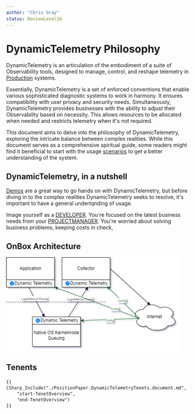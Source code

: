 ```yaml
---
author: "Chris Gray"
status: ReviewLevel1b
---
```


# DynamicTelemetry Philosophy

DynamicTelemetry is an articulation of the embodiment of a suite of Observability tools, designed to manage, control, and
reshape telemetry in
[Production](./PositionPaper.DefiningProduction.document.md) systems.

Essentially, DynamicTelemetry is a set of enforced conventions that
enable various sophisticated diagnostic systems to work in harmony. It
ensures compatibility with user privacy and security needs.
Simultaneously, DynamicTelemetry provides businesses with the ability to
adjust their Observability based on necessity. This allows resources to
be allocated when needed and restricts telemetry when it's not required.

This document aims to delve into the philosophy of DynamicTelemetry,
exploring the intricate balance between complex realities. While this
document serves as a comprehensive spiritual guide, some readers might
find it beneficial to start with the usage
[scenarios](./Scenarios.Overview.document.md) to get a better
understanding of the system.

## DynamicTelemetry, in a nutshell

[Demos](./Demos.1.IntroDemo.md) are a great way to go hands on with
DynamicTelemetry, but before diving in to the complex realities
DynamicTelemetry seeks to resolve, it's important to have a general
undertqnding of usage.

Image yourself as a
[DEVELOPER](./Persona_Developer.document.md). You're focused
on the latest business needs from your [PROJECTMANAGER](./Persona_ProjectManager.document.md). You're worried
about solving business problems, keeping costs in check,

## OnBox Architecture
![](../orig_media/Architecture.OnBox.drawio.png)

## Tenents

```cdocs_include
{{ CSharp_Include("./PositionPaper.DynamicTelemetryTenets.document.md",
    "start-TenetOverview",
    "end-TenetOverview")
}}
```